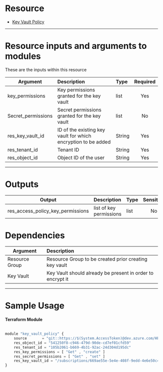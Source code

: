 # Resource

- [Key Vault Policy](https://registry.terraform.io/providers/hashicorp/azurerm/2.62.0/docs/resources/key_vault_access_policy)

---

# Resource inputs and arguments to modules
These are the inputs within this resource

| Argument | Description | Type | Required |
| --------- |:---------| :----------|:---------:|
| key_permissions |  Key permissions granted for the key vault | list | Yes |
| Secret_permissions |  Secret permissions granted for the key vault | list | No |
| res_key_vault_id | ID of the existing key vault for which encryption to be added | String | Yes |
| res_tenant_id | Tenant ID | String | Yes |
| res_object_id | Object ID of the user | String | Yes |
---

# Outputs

| Output | Description | Type | Sensitive |
| --------- |:---------| :----------|:---------:|
| res_access_policy_key_permissions | list of key permissions | list | No |

# Dependencies

| Argument | Description
| --------- |:---------|
| Resource Group | Resource Group to be created prior creating key vault |
| Key Vault | Key Vault should already be present in order to encrypt it | 

---

# Sample Usage
#### Terraform Module
```js

module "key_vault_policy" {
    source       = "git::https://$(System.AccessToken)@dev.azure.com/HPE-MVC/Azure-MVC/_git/atomic-code//key_vault_policy"
    res_object_id = "541250f8-c946-479d-90de-cd7ef01cfd59"
    res_tenant_id = "105b2061-b669-4b31-92ac-24d304d195dc"
    res_key_permissions = [ "Get" , "create" ]
    res_secret_permissions = [ "Get" , "set" ]
    res_key_vault_id = "/subscriptions/669ae55e-5e4e-408f-9edd-4e6e50c4a787/resourceGroups/Newrg/providers/Microsoft.KeyVault/vaults/keyname200"
}
```